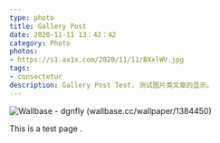```yaml
---
type: photo
title: Gallery Post
date: 2020-11-11 13：42：42
category: Photo
photos:
- https://s1.ax1x.com/2020/11/11/BXxlWV.jpg
tags:
- consectetur
description: Gallery Post Test. 测试图片类文章的显示。
---
```


![Wallbase - dgnfly (wallbase.cc/wallpaper/1384450)](http://ww1.sinaimg.cn/large/81b78497jw1emfgts2pt4j21hc0u0k1c.jpg)


This is a test page .
